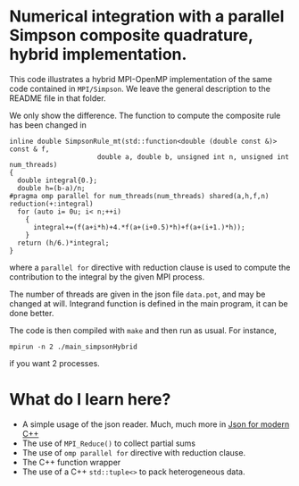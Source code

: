 # Numerical integration with a parallel Simpson composite quadrature, hybrid implementation.


This code illustrates a hybrid MPI-OpenMP implementation of the same code contained in `MPI/Simpson`. We leave the general description to the README file in that folder.

We only show the difference. The function to compute the composite rule has been changed in 

	inline double SimpsonRule_mt(std::function<double (double const &)> const & f,
                          double a, double b, unsigned int n, unsigned int num_threads)
	{
	  double integral{0.};
	  double h=(b-a)/n;
	#pragma omp parallel for num_threads(num_threads) shared(a,h,f,n) reduction(+:integral)
	  for (auto i= 0u; i< n;++i)
	    {
	      integral+=(f(a+i*h)+4.*f(a+(i+0.5)*h)+f(a+(i+1.)*h));
	    }
	  return (h/6.)*integral;
	}
where a `parallel for` directive with reduction clause is used to compute the contribution to the integral by the given MPI process.

The number of threads are given in the json file `data.pot`, and may be changed at will. Integrand function is defined in the main program, it can be done better.

 The code is then compiled with `make` and then run as usual. For instance,
 
 ```
 mpirun -n 2 ./main_simpsonHybrid
 ```
 if you want 2 processes. 
 
# What do I learn here?
 
- A simple usage  of the json reader. Much, much more in [Json for modern C++](https://github.com/nlohmann/json)
- The use of `MPI_Reduce()` to collect partial sums
- The use of `omp parallel for` directive with reduction clause.
- The C++ function wrapper
- The use of a C++ `std::tuple<>` to pack heterogeneous data. 

 
 